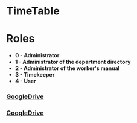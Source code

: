 # TimeTable

# Roles

* **0 - Administrator**
* **1 - Administrator of the department directory**
* **2 - Administrator of the worker's manual**
* **3 - Timekeeper**
* **4 - User**


### [GoogleDrive](https://drive.google.com/file/d/1Pntzd50j6gWVybXR_Dq2ZJ1XjImtqBVr/view?usp=sharing)

### [GoogleDrive](https://drive.google.com/open?id=1ncLX5xiZ1FgTvxZGBX7oFyKOYbMoKail)
